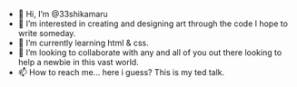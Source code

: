 - 👋 Hi, I’m @33shikamaru
- 👀 I’m interested in creating and designing art through the code I hope to write someday.
- 🌱 I’m currently learning html & css.
- 💞️ I’m looking to collaborate with any and all of you out there looking to help a newbie in this vast world.
- 📫 How to reach me... here i guess? This is my ted talk.

<!---
33shikamaru/33shikamaru is a ✨ special ✨ repository because its `README.md` (this file) appears on your GitHub profile.
You can click the Preview link to take a look at your changes.
--->
